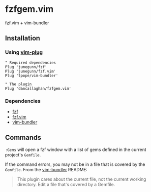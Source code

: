 fzfgem.vim
===============

fzf.vim + vim-bundler

Installation
------------

### Using [vim-plug](vim-plug)

```vim
" Required dependencies
Plug 'junegunn/fzf'
Plug 'junegunn/fzf.vim'
Plug 'tpope/vim-bundler'

" The plugin
Plug 'dancallaghan/fzfgem.vim'
```

### Dependencies

- [fzf](fzf)
- [fzf.vim](fzf-vim)
- [vim-bundler](vim-bundler)

Commands
--------

`:Gems` will open a fzf window with a list of gems defined in the current
project's `Gemfile`.

If the command errors, you may not be in a file that is covered by the
`Gemfile`. From the [vim-bundler](vim-bundler) README:
> This plugin cares about the current file, not the current working directory. Edit a file that's covered by a Gemfile.

[fzf]: https://github.com/junegunn/fzf
[fzf-vim]: https://github.com/junegunn/fzf.vim
[vim-bundler]: https://github.com/tpope/vim-bundler
[vim-plug]: https://github.com/junegunn/vim-plug

